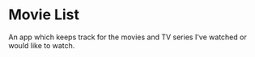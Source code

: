 # Movie List

An app which keeps track for the movies and TV series
I've watched or would like to watch.
